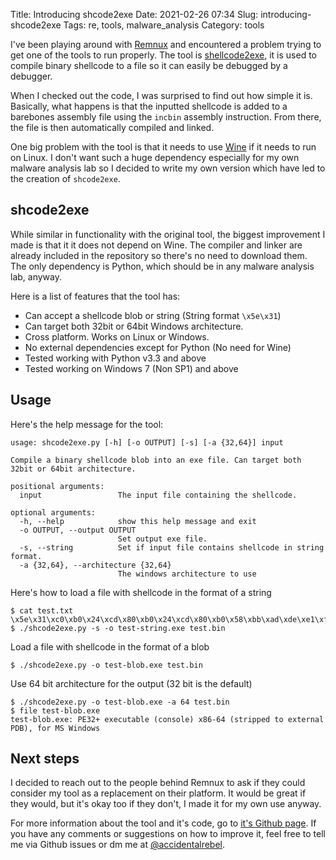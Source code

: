 Title: Introducing shcode2exe
Date: 2021-02-26 07:34
Slug: introducing-shcode2exe
Tags: re, tools, malware_analysis
Category: tools

I've been playing around with [Remnux](https://remnux.org/) and encountered a problem trying to get one of the tools to run properly. The tool is [shellcode2exe](https://github.com/repnz/shellcode2exe), it is used to compile binary shellcode to a file so it can easily be debugged by a debugger.

When I checked out the code, I was surprised to find out how simple it is. Basically, what happens is that the inputted shellcode is added to a barebones assembly file using the `incbin` assembly instruction. From there, the file is then automatically compiled and linked.

One big problem with the tool is that it needs to use [Wine](https://www.winehq.org/) if it needs to run on Linux. I don't want such a huge dependency especially for my own malware analysis lab so I decided to write my own version which have led to the creation of `shcode2exe`.

## shcode2exe

While similar in functionality with the original tool, the biggest improvement I made is that it it does not depend on Wine. The compiler and linker are already included in the repository so there's no need to download them. The only dependency is Python, which should be in any malware analysis lab, anyway. 

Here is a list of features that the tool has:

  * Can accept a shellcode blob or string (String format `\x5e\x31`)
  * Can target both 32bit or 64bit Windows architecture.
  * Cross platform. Works on Linux or Windows.
  * No external dependencies except for Python (No need for Wine)
  * Tested working with Python v3.3 and above
  * Tested working on Windows 7 (Non SP1) and above
  
## Usage

Here's the help message for the tool:

```console
usage: shcode2exe.py [-h] [-o OUTPUT] [-s] [-a {32,64}] input

Compile a binary shellcode blob into an exe file. Can target both 32bit or 64bit architecture.

positional arguments:
  input                 The input file containing the shellcode.

optional arguments:
  -h, --help            show this help message and exit
  -o OUTPUT, --output OUTPUT
                        Set output exe file.
  -s, --string          Set if input file contains shellcode in string format.
  -a {32,64}, --architecture {32,64}
                        The windows architecture to use
```

Here's how to load a file with shellcode in the format of a string

```console
$ cat test.txt
\x5e\x31\xc0\xb0\x24\xcd\x80\xb0\x24\xcd\x80\xb0\x58\xbb\xad\xde\xe1\xfe\xb9\x69\x19\x12\x28\xba\x67\x45\x23\x01\xcd\x80
$ ./shcode2exe.py -s -o test-string.exe test.bin
```

Load a file with shellcode in the format of a blob

```console
$ ./shcode2exe.py -o test-blob.exe test.bin
```

Use 64 bit architecture for the output (32 bit is the default)

```console
$ ./shcode2exe.py -o test-blob.exe -a 64 test.bin
$ file test-blob.exe
test-blob.exe: PE32+ executable (console) x86-64 (stripped to external PDB), for MS Windows
```

## Next steps

I decided to reach out to the people behind Remnux to ask if they could consider my tool as a replacement on their platform. It would be great if they would, but it's okay too if they don't, I made it for my own use anyway.

For more information about the tool and it's code, go to [it's Github page](https://github.com/accidentalrebel/shcode2exe). If you have any comments or suggestions on how to improve it, feel free to tell me via Github issues or dm me at [@accidentalrebel](https://twitter.com/accidentalrebel).


